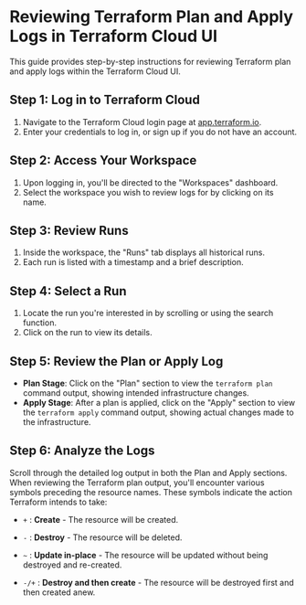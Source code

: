 # Reviewing Terraform Plan and Apply Logs in Terraform Cloud UI

This guide provides step-by-step instructions for reviewing Terraform plan and apply logs within the Terraform Cloud UI.

## Step 1: Log in to Terraform Cloud

1. Navigate to the Terraform Cloud login page at [app.terraform.io](https://app.terraform.io/).
2. Enter your credentials to log in, or sign up if you do not have an account.

## Step 2: Access Your Workspace

1. Upon logging in, you'll be directed to the "Workspaces" dashboard.
2. Select the workspace you wish to review logs for by clicking on its name.

## Step 3: Review Runs

1. Inside the workspace, the "Runs" tab displays all historical runs.
2. Each run is listed with a timestamp and a brief description.

## Step 4: Select a Run

1. Locate the run you're interested in by scrolling or using the search function.
2. Click on the run to view its details.

## Step 5: Review the Plan or Apply Log

- **Plan Stage**: Click on the "Plan" section to view the `terraform plan` command output, showing intended infrastructure changes.
- **Apply Stage**: After a plan is applied, click on the "Apply" section to view the `terraform apply` command output, showing actual changes made to the infrastructure.

## Step 6: Analyze the Logs

Scroll through the detailed log output in both the Plan and Apply sections.
When reviewing the Terraform plan output, you'll encounter various symbols preceding the resource names. These symbols indicate the action Terraform intends to take:

- `+` : **Create** - The resource will be created.

- `-` : **Destroy** - The resource will be deleted.

- `~` : **Update in-place** - The resource will be updated without being destroyed and re-created.

- `-/+` : **Destroy and then create** - The resource will be destroyed first and then created anew.

